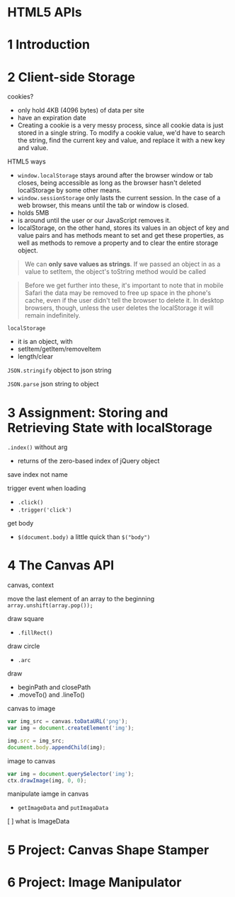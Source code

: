 HTML5 APIs
===========

# 1	Introduction

# 2	Client-side Storage

cookies? 
- only hold 4KB (4096 bytes) of data per site
- have an expiration date
- Creating a cookie is a very messy process, since all cookie data is just stored in a single string. To modify a cookie value, we'd have to search the string, find the current key and value, and replace it with a new key and value. 

HTML5 ways
- `window.localStorage` stays around after the browser window or tab closes, being accessible as long as the browser hasn't deleted localStorage by some other means.
- `window.sessionStorage` only lasts the current session. In the case of a web browser, this means until the tab or window is closed. 
- holds 5MB
- is around until the user or our JavaScript removes it.
- localStorage, on the other hand, stores its values in an object of key and value pairs and has methods meant to set and get these properties, as well as methods to remove a property and to clear the entire storage object.

> We can **only save values as strings**. If we passed an object in as a value to setItem, the object's toString method would be called 

> Before we get further into these, it's important to note that in mobile Safari the data may be removed to free up space in the phone's cache, even if the user didn't tell the browser to delete it. In desktop browsers, though, unless the user deletes the localStorage it will remain indefinitely.


`localStorage`
- it is an object, with
- setItem/getItem/removeItem
- length/clear

`JSON.stringify` object to json string

`JSON.parse` json string to object



# 3	Assignment: Storing and Retrieving State with localStorage

`.index()` without arg
- returns of the zero-based index of jQuery object

save index not name

trigger event when loading
- `.click()`
- `.trigger('click')`

get body
- `$(document.body)` a little quick than `$("body")`

# 4	The Canvas API

canvas, context

move the last element of an array to the beginning
`array.unshift(array.pop());`

draw square
- `.fillRect()`

draw circle
- `.arc` 

draw
- beginPath and closePath
- .moveTo() and .lineTo()


canvas to image

```js
var img_src = canvas.toDataURL('png');
var img = document.createElement('img');

img.src = img_src;
document.body.appendChild(img);      
```

image to canvas

```js
var img = document.querySelector('img');
ctx.drawImage(img, 0, 0);
```

manipulate iamge in canvas
- `getImageData` and `putImagaData`

[ ] what is ImageData

# 5	Project: Canvas Shape Stamper


# 6	Project: Image Manipulator